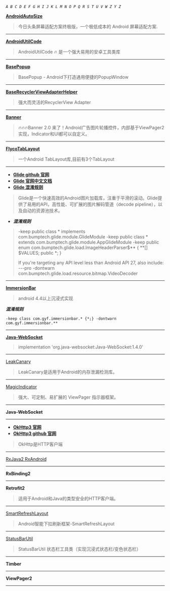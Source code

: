 
*`A B C D E F G H I J K L M N O P Q R S T U V W Z Y Z`*

[**AndroidAutoSize**](https://github.com/JessYanCoding/AndroidAutoSize)
> 今日头条屏幕适配方案终极版，一个极低成本的 Android 屏幕适配方案.

---

[**AndroidUtilCode**](https://github.com/Blankj/AndroidUtilCode)
> AndroidUtilCode 🔥 是一个强大易用的安卓工具类库

---

[**BasePopup**](https://github.com/razerdp/BasePopup)
> BasePopup - Android下打造通用便捷的PopupWindow

---

[**BaseRecyclerViewAdapterHelper**](https://github.com/CymChad/BaseRecyclerViewAdapterHelper) 
> 强大而灵活的RecyclerView Adapter

---

[**Banner**](https://github.com/youth5201314/banner)
> 🔥🔥🔥Banner 2.0 来了！Android广告图片轮播控件，内部基于ViewPager2实现，Indicator和UI都可以自定义。

---

[**FlycoTabLayout**](https://github.com/H07000223/FlycoTabLayout)
> 一个Android TabLayout库,目前有3个TabLayout

---

- [**Glide github 官网**](https://github.com/bumptech/glide)
- [**Glide 官网中文文档**](https://muyangmin.github.io/glide-docs-cn/)
- [**Glide 混淆规则**](http://bumptech.github.io/glide/doc/download-setup.html#proguard)
> Glide是一个快速高效的Android图片加载库，注重于平滑的滚动。Glide提供了易用的API，高性能、可扩展的图片解码管道（decode pipeline），以及自动的资源池技术。

- ***混淆规则***

> -keep public class * implements com.bumptech.glide.module.GlideModule
> -keep public class * extends com.bumptech.glide.module.AppGlideModule
> -keep public enum com.bumptech.glide.load.ImageHeaderParser$** {
>   **[] $VALUES;
>   public *;
> }
> 
> If you're targeting any API level less than Android API 27, also include:
> ---pro
> -dontwarn com.bumptech.glide.load.resource.bitmap.VideoDecoder

---

[**ImmersionBar**](https://github.com/gyf-dev/ImmersionBar)
> android 4.4以上沉浸式实现

***混淆规则***

`
 -keep class com.gyf.immersionbar.* {*;}
 -dontwarn com.gyf.immersionbar.**
 `
 
---

[**Java-WebSocket**](https://github.com/TooTallNate/Java-WebSocket)
> implementation 'org.java-websocket:Java-WebSocket:1.4.0'

---

[LeakCanary](https://square.github.io/leakcanary/)
> LeakCanary是适用于Android的内存泄漏检测库。

---

[MagicIndicator](https://github.com/hackware1993/MagicIndicator)
> 强大、可定制、易扩展的 ViewPager 指示器框架。

---

**Java-WebSocket**

---

- [**OkHttp3 官网**](https://square.github.io/okhttp/) 
- [**OkHttp3 github 官网**](https://github.com/square/okhttp/) 
> OkHttp是HTTP客户端

---

[RxJava2 RxAndroid](https://github.com/amitshekhariitbhu/RxJava2-Android-Samples)

---

**RxBinding2**

---

**Retrofit2**
> 适用于Android和Java的类型安全的HTTP客户端。

---

[SmartRefreshLayout](https://github.com/scwang90/SmartRefreshLayout)
> Android智能下拉刷新框架-SmartRefreshLayout

---

[StatusBarUtil](https://jaeger.itscoder.com/android/2016/03/27/statusbar-util.html)
> StatusBarUtil 状态栏工具类（实现沉浸式状态栏/变色状态栏）

---

**Timber**

---

**ViewPager2**

---